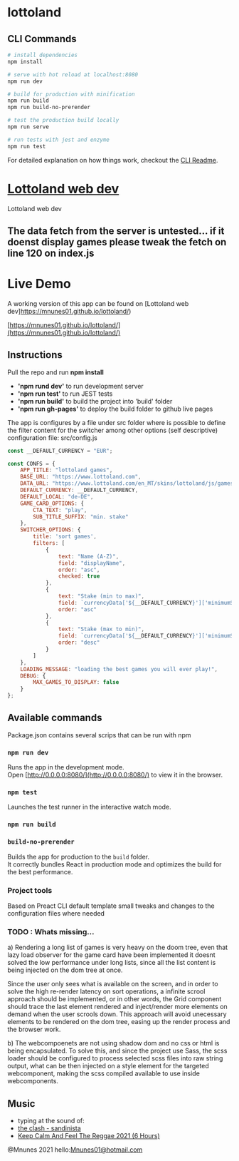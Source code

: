 # lottoland

## CLI Commands

``` bash
# install dependencies
npm install

# serve with hot reload at localhost:8080
npm run dev

# build for production with minification
npm run build
npm run build-no-prerender

# test the production build locally
npm run serve

# run tests with jest and enzyme
npm run test
```

For detailed explanation on how things work, checkout the [CLI Readme](https://github.com/developit/preact-cli/blob/master/README.md).

# [Lottoland web dev](https://mnunes01.github.io/lottoland/)
Lottoland web dev 

## The data fetch from the server is untested... if it doenst display games please tweak the fetch on line 120 on index.js


# Live Demo
A working version of this app can be found on [Lottoland web dev]https://mnunes01.github.io/lottoland/)

[https://mnunes01.github.io/lottoland/](https://mnunes01.github.io/lottoland/)

## Instructions
Pull the repo and run **npm install**

- **'npm rund dev'** to run development server
- **'npm run test'** to run JEST tests
- **'npm run build'** to build the project into 'build' folder
- **'npm run gh-pages'** to deploy the build folder to github live pages


The app is configures by a file under src folder
where is possible to define the filter content for the switcher among other options (self descriptive)
configuration file: src/config.js

```javascript
const __DEFAULT_CURRENCY = "EUR";

const CONFS = {
    APP_TITLE: "lottoland games",
    BASE_URL: "https://www.lottoland.com",
    DATA_URL: "https://www.lottoland.com/en_MT/skins/lottoland/js/games/@omni-data/gameconfig.js",
    DEFAULT_CURRENCY: __DEFAULT_CURRENCY,
    DEFAULT_LOCAL: "de-DE",
    GAME_CARD_OPTIONS: {
        CTA_TEXT: "play",
        SUB_TITLE_SUFFIX: "min. stake" 
    },
    SWITCHER_OPTIONS: {
        title: 'sort games',
        filters: [
            {
                text: "Name (A-Z)",
                field: "displayName",
                order: "asc",
                checked: true
            },
            {
                text: "Stake (min to max)",
                field: `currencyData['${__DEFAULT_CURRENCY}']['minimumStake']`,
                order: "asc"
            },
            {
                text: "Stake (max to min)",
                field: `currencyData['${__DEFAULT_CURRENCY}']['minimumStake']`,
                order: "desc"
            }
        ]
    },
    LOADING_MESSAGE: "loading the best games you will ever play!",
    DEBUG: {
        MAX_GAMES_TO_DISPLAY: false
    }  
};
```

## Available commands
Package.json contains several scrips that can be run with npm

### `npm run dev`

Runs the app in the development mode.<br>
Open [http://0.0.0.0:8080/](http://0.0.0.0:8080/) to view it in the browser.

### `npm test`

Launches the test runner in the interactive watch mode.<br>

### `npm run build`
### `build-no-prerender`

Builds the app for production to the `build` folder.<br>
It correctly bundles React in production mode and optimizes the build for the best performance.


### Project tools
Based on Preact CLI default template
small tweaks and changes to the configuration files where needed

### TODO : Whats missing...

a)
Rendering a long list of games is very heavy on the doom tree, even that lazy load observer for the game card have been implemented it doesnt solved the low performance under long lists, since all the list content is being injected on the dom tree at once.

Since the user only sees what is available on the screen, and in order to solve the high re-render latency on sort operations, a infinite scrool approach should be implemented, or in other words, the Grid component should trace the last element rendered and inject/render more elements on demand when the user scrools down.
This approach will avoid unecessary elements to be rendered on the dom tree, easing up the render process and the browser work.

b)
The webcompoenets are not using shadow dom and no css or html is being encapsulated.
To solve this, and since the project use Sass, the scss loader should be configured to process selected scss files into raw string output, what can be then injected on a style element for the targeted webcomponent, making the scss compiled available to use inside webcomponents.


## Music
* typing at the sound of:
* [the clash - sandinista](https://www.youtube.com/watch?v=BCoAq2299xA)
* [Keep Calm And Feel The Reggae 2021 (6 Hours)](https://www.youtube.com/watch?v=_zFxtK4EMnA&t=14970s)

@Mnunes 2021 hello:[Mnunes01@hotmail.com](mailto:mnunes01@hotmail.com)
